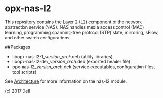 # opx-nas-l2
This repository contains the Layer 2 (L2) component of the network abstraction service (NAS). NAS handles media access control (MAC) learning, programming spanning-tree protocol (STP) state, mirroring, sFlow, and other switch configurations.

##Packages
- libopx-nas-l2-1\_*version*\_*arch*.deb (utility libraries)
- libopx-nas-l2-dev\_*version*\_*arch*.deb (exported header file)
- opx-nas-l2\_*version*\_*arch*.deb (service executables, configuration files, tool scripts)

See [Architecture](https://github.com/open-switch/opx-docs/wiki/Architecture) for more information on the nas-l2 module.

(c) 2017 Dell
